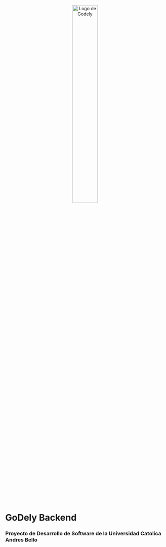 <p align="center">
    <img src="https://godely.s3.us-east-1.amazonaws.com/logoGodely.jpg" alt="Logo de Godely" width="40%">
</p>

# GoDely Backend

### Proyecto de Desarrollo de Software de la Universidad Catolica Andres Bello
